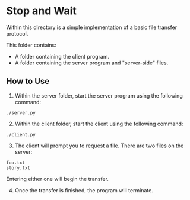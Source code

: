# Stop and Wait

Within this directory is a simple implementation of a basic file transfer protocol.

This folder contains:
* A folder containing the client program.
* A folder containing the server program and "server-side" files.

## How to Use

1. Within the server folder, start the server program using the following command:
~~~
./server.py
~~~

2. Within the client folder, start the client using the following command:
~~~
./client.py
~~~

3. The client will prompt you to request a file. There are two files on the server:
~~~
foo.txt
story.txt
~~~
Entering either one will begin the transfer.

4. Once the transfer is finished, the program will terminate.

